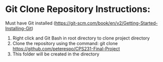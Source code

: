 # Git Clone Repository Instructions:

Must have Git installed (https://git-scm.com/book/en/v2/Getting-Started-Installing-Git)

1. Right click and Git Bash in root directory to clone project directory
2. Clone the repository using the command:
  git clone https://github.com/peterespo/CPS231-Final-Project
3. This folder will be created in the directory
